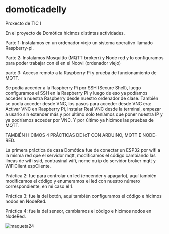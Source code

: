 # domoticadelly
Proxecto de TIC I


En el proyecto de Domótica hicimos distintas actividades.

Parte 1: Instalamos en un ordenador viejo un sistema operativo llamado Raspberry-pi.

Parte 2: Instalamos Mosquitto (MQTT brokerr) y Node red y lo configuramos para poder trabajar con él en el Noovi (ordenador viejo)

parte 3: Acceso remoto a la Raspberry Pi y prueba de funcionamiento de MQTT.

Se podía acceder a la Raspberry Pi por SSH (Secure Shell), luego configuramos el SSH en la Raspberry Pi y luego de eso ya podíamos acceder a nuestra Raspberry desde nuestro ordenador de clase.
También se podía acceder desde VNC, los pasos para acceder desde VNC era: 
Activar VNC en Raspberry Pi, Instalar Real VNC desde la terminal, empezar a usarlo sin extender más y por ultimo solo teníamos que poner nuestra IP y ya podríamos acceder por VNC.
Y por último ya hicimos las pruebas de MQTT.

TAMBIÉN HICIMOS 4 PRÁCTICAS DE IoT CON ARDUINO, MQTT E NODE-RED.

La primera práctica de casa Domótica fue de conectar un ESP32 por wifi a la misma red que el servidor mqtt, modificamos el código cambiando las líneas de wifi ssid, contrasinal wifi, nome ou ip do servidor broker mqtt y WiFiClient espCliente.

Práctica 2: fue para controlar un  led (encender y apagarlo), aquí también modificamos el código y enumeramos el led con nuestro número correspondiente, en mi caso el 1.

Práctica 3: fue la del botón, aquí también configuramos el código e hicimos nodos en NodeRed.

Práctica 4: fue la del sensor, cambiamos  el código e hicimos nodos en NodeRed.


![maqueta24](https://github.com/a22dellylgb/domoticadelly/assets/171035942/b9e3654c-465a-48c6-a7fe-562c0d3a2a7a)










